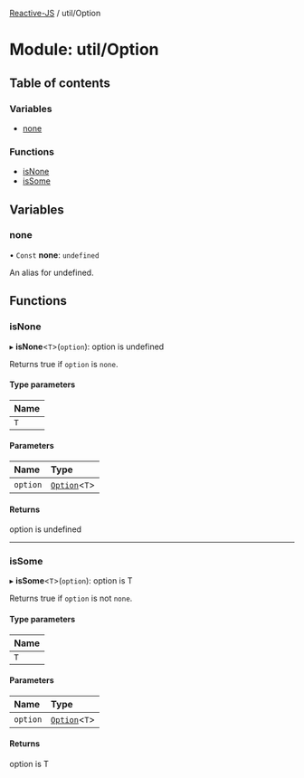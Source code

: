 [Reactive-JS](../README.md) / util/Option

# Module: util/Option

## Table of contents

### Variables

- [none](util_Option.md#none)

### Functions

- [isNone](util_Option.md#isnone)
- [isSome](util_Option.md#issome)

## Variables

### none

• `Const` **none**: `undefined`

An alias for undefined.

## Functions

### isNone

▸ **isNone**<`T`\>(`option`): option is undefined

Returns true if `option` is `none`.

#### Type parameters

| Name |
| :------ |
| `T` |

#### Parameters

| Name | Type |
| :------ | :------ |
| `option` | [`Option`](util.md#option)<`T`\> |

#### Returns

option is undefined

___

### isSome

▸ **isSome**<`T`\>(`option`): option is T

Returns true if `option` is not `none`.

#### Type parameters

| Name |
| :------ |
| `T` |

#### Parameters

| Name | Type |
| :------ | :------ |
| `option` | [`Option`](util.md#option)<`T`\> |

#### Returns

option is T

